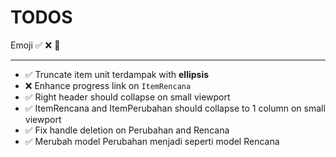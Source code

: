 # TODOS

Emoji ✅ ❌ 🔲

---

- ✅ Truncate item unit terdampak with **ellipsis**
- ❌ Enhance progress link on `ItemRencana`
- ✅ Right header should collapse on small viewport
- ✅ ItemRencana and ItemPerubahan should collapse to 1 column on small viewport
- ✅ Fix handle deletion on Perubahan and Rencana
- ✅ Merubah model Perubahan menjadi seperti model Rencana
